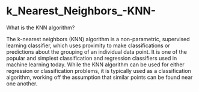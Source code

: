 # k_Nearest_Neighbors_-KNN-
What is the KNN algorithm?

The k-nearest neighbors (KNN) algorithm is a non-parametric, supervised learning classifier, which uses proximity to make classifications or predictions about the grouping of an individual data point. It is one of the popular and simplest classification and regression classifiers used in machine learning today.
While the KNN algorithm can be used for either regression or classification problems, it is typically used as a classification algorithm, working off the assumption that similar points can be found near one another.
